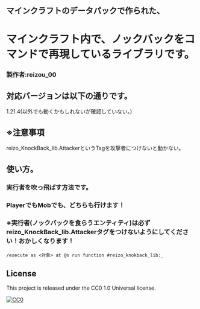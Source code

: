## マインクラフトのデータパックで作られた、
# マインクラフト内で、ノックバックをコマンドで再現しているライブラリです。
### 製作者:reizou_00
## 対応バージョンは以下の通りです。
1.21.4(以外でも動くかもしれないが確認していない。)
## ※注意事項
reizo_KnockBack_lib.AttackerというTagを攻撃者につけないと動かない。

## 使い方。
### 実行者を吹っ飛ばす方法です。
### PlayerでもMobでも、どちらも行けます！

### ※実行者(ノックバックを食らうエンティティ)は必ずreizo_KnockBack_lib.Attackerタグをつけないようにしてください！おかしくなります！

```mcfunction
/execute as <対象> at @s run function #reizo_knokback_lib:_
```

## License

This project is released under the CC0 1.0 Universal license.

[![CC0](https://licensebuttons.net/p/zero/1.0/88x31.png)](https://creativecommons.org/publicdomain/zero/1.0/)
